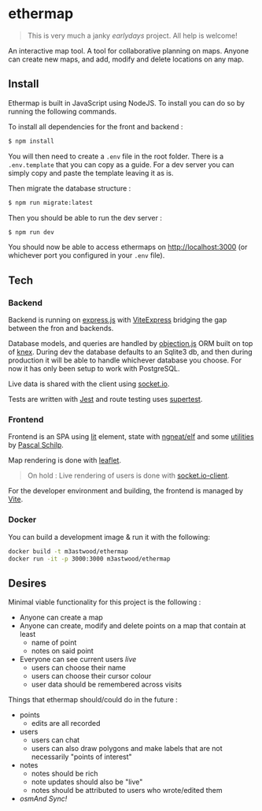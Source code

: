 # ethermap

> This is very much a janky _earlydays_ project. All help is welcome!

An interactive map tool. A tool for collaborative planning on maps. Anyone can create new maps, and add, modify and delete locations on any map.

## Install

Ethermap is built in JavaScript using NodeJS. To install you can do so by running the following commands.

To install all dependencies for the front and backend :
```sh
$ npm install
```
You will then need to create a `.env` file in the root folder. There is a `.env.template` that you can copy as a guide. For a dev server you can simply copy and paste the template leaving it as is.

Then migrate the database structure :
```sh
$ npm run migrate:latest
```

Then you should be able to run the dev server :
```sh
$ npm run dev
```

You should now be able to access ethermaps on [http://localhost:3000](http://localhost:3000/) (or whichever port you configured in your `.env` file).

## Tech

### Backend

Backend is running on [express.js](https://expressjs.com/) with [ViteExpress](https://github.com/szymmis/vite-express) bridging the gap between the fron and backends.

Database models, and queries are handled by [objection.js](https://vincit.github.io/objection.js/) ORM built on top of [knex](https://knexjs.org/). During dev the database defaults to an Sqlite3 db, and then during production it will be able to handle whichever database you choose. For now it has only been setup to work with PostgreSQL.

Live data is shared with the client using [socket.io](https://socket.io/).

Tests are written with [Jest](https://jestjs.io) and route testing uses [supertest](https://github.com/ladjs/supertest).

### Frontend

Frontend is an SPA using [lit](https://lit.dev/) element, state with [ngneat/elf](https://ngneat.github.io/elf/) and some [utilities](https://github.com/thepassle/app-tools) by [Pascal Schilp](https://github.com/thepassle).

Map rendering is done with [leaflet](https://leafletjs.com/).

> On hold : Live rendering of users is done with [socket.io-client](https://socket.io/docs/v4/client-api/).

For the developer environment and building, the frontend is managed by [Vite](https://vitejs.dev/).

### Docker

You can build a development image & run it with the following:

```sh
docker build -t m3astwood/ethermap
docker run -it -p 3000:3000 m3astwood/ethermap
```

## Desires

Minimal viable functionality for this project is the following :

- Anyone can create a map
- Anyone can create, modify and delete points on a map that contain at least
    - name of point
    - notes on said point
- Everyone can see current users _live_
    - users can choose their name
    - users can choose their cursor colour
    - user data should be remembered across visits

Things that ethermap should/could do in the future :

- points
    - edits are all recorded
- users
    - users can chat
    - users can also draw polygons and make labels that are not necessarily "points of interest"
- notes
    - notes should be rich
    - note updates should also be "live"
    - notes should be attributed to users who wrote/edited them
- _osmAnd Sync!_
